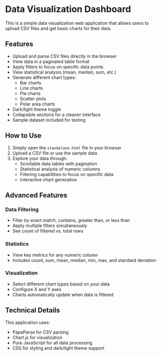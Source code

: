 # Data Visualization Dashboard


This is a simple data visualization web application that allows users to upload CSV files and get basic charts for their data.


## Features

- Upload and parse CSV files directly in the browser
- View data in a paginated table format
- Apply filters to focus on specific data points
- View statistical analysis (mean, median, sum, etc.)
- Generate different chart types:
  - Bar charts
  - Line charts
  - Pie charts
  - Scatter plots
  - Polar area charts
- Dark/light theme toggle
- Collapsible sections for a cleaner interface
- Sample dataset included for testing

## How to Use
1. Simply open the `standalone.html` file in your browser
2. Upload a CSV file or use the sample data
3. Explore your data through:
   - Scrollable data tables with pagination
   - Statistical analysis of numeric columns
   - Filtering capabilities to focus on specific data
   - Interactive chart generation

## Advanced Features

### Data Filtering
- Filter by exact match, contains, greater than, or less than
- Apply multiple filters simultaneously
- See count of filtered vs. total rows

### Statistics
- View key metrics for any numeric column
- Includes count, sum, mean, median, min, max, and standard deviation

### Visualization
- Select different chart types based on your data
- Configure X and Y axes
- Charts automatically update when data is filtered

## Technical Details

This application uses:
- PapaParse for CSV parsing
- Chart.js for visualization
- Pure JavaScript for all data processing
- CSS for styling and dark/light theme support

